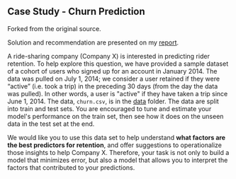 ## Case Study - Churn Prediction

Forked from the original source.


Solution and recommendation are presented on my [report](https://github.com/kammybdeng/churn-analysis-case-study/blob/master/Churn-Prediction-Report.ipynb).




A ride-sharing company (Company X) is interested in predicting rider retention.
To help explore this question, we have provided a sample dataset of a cohort of
users who signed up for an account in January 2014. The data was pulled on July
1, 2014; we consider a user retained if they were “active” (i.e. took a trip)
in the preceding 30 days (from the day the data was pulled). In other words, a
user is "active" if they have taken a trip since June 1, 2014. The data,
`churn.csv`, is in the [data](data) folder.  The data are split into train and
test sets.  You are encouraged to tune and estimate your model's performance on
the train set, then see how it does on the unseen data in the test set at the
end.

We would like you to use this data set to help understand **what factors are
the best predictors for retention**, and offer suggestions to operationalize
those insights to help Company X. Therefore, your task is not only to build a
model that minimizes error, but also a model that allows you to interpret the
factors that contributed to your predictions.
